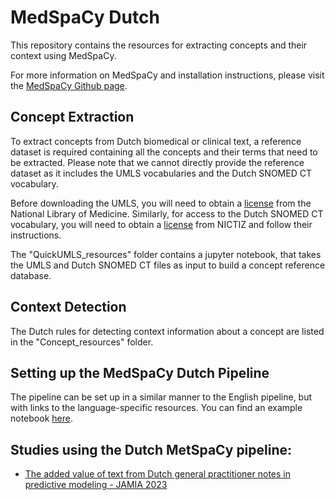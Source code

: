 # MedSpaCy Dutch

This repository contains the resources for extracting concepts and their context using MedSpaCy.

For more information on MedSpaCy and installation instructions, please visit the [MedSpaCy Github page](https://github.com/medspacy/medspacy).

## Concept Extraction
To extract concepts from Dutch biomedical or clinical text, a reference dataset is required containing all the concepts and their terms that need to be extracted. Please note that we cannot directly provide the reference dataset as it includes the UMLS vocabularies and the Dutch SNOMED CT vocabulary. 

Before downloading the UMLS, you will need to obtain a [license](https://uts.nlm.nih.gov/license.html) from the National Library of Medicine. Similarly, for access to the Dutch SNOMED CT vocabulary, you will need to obtain a [license](https://nictiz.nl/wat-we-doen/activiteiten/terminologie/snomed/licenties-en-downloads/) from NICTIZ and follow their instructions.

The "QuickUMLS_resources" folder contains a jupyter notebook, that takes the UMLS and Dutch SNOMED CT files as input to build a concept reference database.

## Context Detection
The Dutch rules for detecting context information about a concept are listed in the "Concept_resources" folder.

## Setting up the MedSpaCy Dutch Pipeline
The pipeline can be set up in a similar manner to the English pipeline, but with links to the language-specific resources. You can find an example notebook [here](https://github.com/mi-erasmusmc/medspacy_dutch/blob/main/Example_medspacy_dutch.ipynb).


## Studies using the Dutch MetSpaCy pipeline:
- [The added value of text from Dutch general practitioner notes in predictive modeling - JAMIA 2023](https://academic.oup.com/jamia/article/30/12/1973/7243430)
